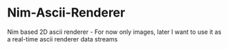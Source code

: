 # Nim-Ascii-Renderer
Nim based 2D ascii renderer - For now only images, later I want to use it as a real-time ascii renderer data streams
